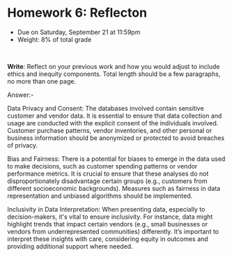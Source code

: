 # Homework 6: Reflecton

- Due on Saturday, September 21 at 11:59pm
- Weight: 8% of total grade

<br>

**Write**: Reflect on your previous work and how you would adjust to include ethics and inequity components. Total length should be a few paragraphs, no more than one page.

Answer:- 

Data Privacy and Consent: The databases involved contain sensitive customer and vendor data. It is essential to ensure that data collection and usage are conducted with the explicit consent of the individuals involved. Customer purchase patterns, vendor inventories, and other personal or business information should be anonymized or protected to avoid breaches of privacy.

Bias and Fairness: There is a potential for biases to emerge in the data used to make decisions, such as customer spending patterns or vendor performance metrics. It is crucial to ensure that these analyses do not disproportionately disadvantage certain groups (e.g., customers from different socioeconomic backgrounds). Measures such as fairness in data representation and unbiased algorithms should be implemented.

Inclusivity in Data Interpretation: When presenting data, especially to decision-makers, it's vital to ensure inclusivity. For instance, data might highlight trends that impact certain vendors (e.g., small businesses or vendors from underrepresented communities) differently. It’s important to interpret these insights with care, considering equity in outcomes and providing additional support where needed.